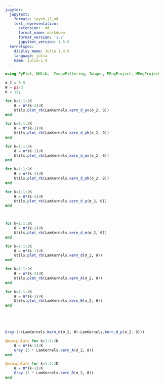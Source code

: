```yaml
---
jupyter:
  jupytext:
    formats: ipynb,jl,md
    text_representation:
      extension: .md
      format_name: markdown
      format_version: '1.2'
      jupytext_version: 1.5.0
  kernelspec:
    display_name: Julia 1.4.0
    language: julia
    name: julia-1.4
---
```


```julia
using PyPlot, NNlib,  ImageFiltering, Images, MEngProject, MEngProject.LamKernels, MEngProject.Laminart, MEngProject.Utils
```

```julia
σ_2 = 0.5
θ = pi/3
K = 12;
```

```julia pycharm={"name": "#%%\n"}
for k=1:1:2K
    θ = π*(k-1)/K
    Utils.plot_rb(LamKernels.kern_d_pv(σ_2, θ))
end
```

```julia pycharm={"name": "#%%\n"}
for k=1:1:2K
    θ = π*(k-1)/K
    Utils.plot_rb(LamKernels.kern_d_ph(σ_2, θ))
end   
```

```julia pycharm={"name": "#%%\n"}
for k=1:1:2K
    θ = π*(k-1)/K
    Utils.plot_rb(LamKernels.kern_d_mv(σ_2, θ))
end   
```

```julia pycharm={"name": "#%%\n"}
for k=1:1:2K
    θ = π*(k-1)/K
    Utils.plot_rb(LamKernels.kern_d_mh(σ_2, θ))
end 
```

```julia pycharm={"name": "#%%\n"}
for k=1:1:2K
    θ = π*(k-1)/K
    Utils.plot_rb(LamKernels.kern_d_p(σ_2, θ))
end 
```

```julia pycharm={"name": "#%%\n"}
 
```

```julia pycharm={"name": "#%%\n"}
for k=1:1:2K
    θ = π*(k-1)/K
    Utils.plot_rb(LamKernels.kern_d_m(σ_2, θ))
end   
```

```julia pycharm={"name": "#%%\n"}
for k=1:1:2K
    θ = π*(k-1)/K
    Utils.plot_rb(LamKernels.kern_d(σ_2, θ))
end   
```

```julia pycharm={"name": "#%%\n"}
for k=1:1:2K
    θ = π*(k-1)/K
    Utils.plot_rb(LamKernels.kern_A(σ_2, θ))
end   
```

```julia pycharm={"name": "#%%\n"}
for k=1:1:2K
    θ = π*(k-1)/K
    Utils.plot_rb(LamKernels.kern_B(σ_2, θ))
end   
```

```julia pycharm={"name": "#%%\n"}

```

```julia pycharm={"name": "#%%\n"}

```

```julia pycharm={"name": "#%%\n"}

```

```julia
        
Gray.(-(LamKernels.kern_d(σ_2, θ)-LamKernels.kern_d_p(σ_2, θ)))
```

```julia pycharm={"name": "#%%\n"}
@manipulate for k=1:1:2K
    θ = π*(k-1)/K
    Gray.(3 * LamKernels.kern_A(σ_2, θ))
end
```

```julia pycharm={"name": "#%%\n"}
@manipulate for k=1:1:2K
    θ = π*(k-1)/K
    Gray.(3 * LamKernels.kern_B(σ_2, θ))
end
```

```julia pycharm={"name": "#%%\n"}

```

```julia pycharm={"name": "#%%\n"}

```

```julia pycharm={"name": "#%%\n"}

```

```julia pycharm={"name": "#%%\n"}

```

```julia pycharm={"name": "#%%\n"}

```

```julia pycharm={"name": "#%%\n"}

```

```julia pycharm={"name": "#%%\n"}

```

```julia pycharm={"name": "#%%\n"}

```

```julia pycharm={"name": "#%%\n"}

```

```julia

```

```julia

```

```julia

```

```julia

```

```julia

```

```julia

```

```julia

```

```julia

```
